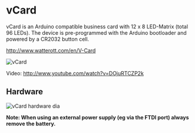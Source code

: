 # vCard
vCard is an Arduino compatible business card with 12 x 8 LED-Matrix (total 96 LEDs).
The device is pre-programmed with the Arduino bootloader and powered by a CR2032 button cell.

<http://www.watterott.com/en/V-Card>

![vCard](https://raw.github.com/watterott/vCard/master/img/vcard.jpg)

Video: <http://www.youtube.com/watch?v=DOjuRTCZP2k>


## Hardware
![vCard hardware dia](https://raw.github.com/watterott/vCard/master/img/hw_dia.png)

**Note: When using an external power supply (eg via the FTDI port) always remove the battery.**
